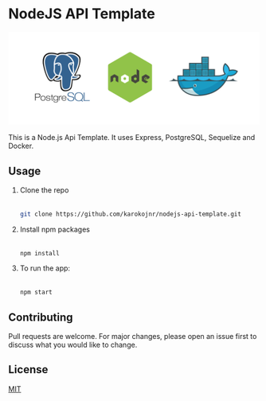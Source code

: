 # NodeJS API Template

![alt text](./nodejs-api.png)

This is a Node.js Api Template. It uses Express, PostgreSQL, Sequelize and Docker.

## Usage

1. Clone the repo

   ```sh

   git clone https://github.com/karokojnr/nodejs-api-template.git

   ```

2. Install npm packages

   ```sh

   npm install

   ```

3. To run the app:

   ```sh

   npm start

   ```
## Contributing

Pull requests are welcome. For major changes, please open an issue first to discuss what you would like to change.

## License
[MIT](./LICENSE)